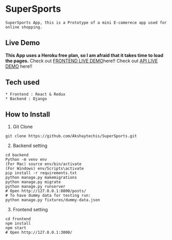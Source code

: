 # SuperSports
```
SuperSports App, this is a Prototype of a mini E-comerece app used for online shopping.
```
## Live Demo
**This App uses a Heroku free plan, so I am afraid that it takes time to load the pages.**
Check out [FRONTEND LIVE DEMO](https://frontend-edet.herokuapp.com/signin)here!!
Check out [API LIVE DEMO](https://backend-edet.herokuapp.com/) here!!
## Tech used
```
* Frontend : React & Redux
* Backend : Django
```
## How to Install
1. Git Clone
```
git clone https://github.com/Akshaytechis/SuperSports.git
```
2. Backend setting
```
cd backend
Python -m venv env
(For Mac) source env/bin/activate
(For Windows) env/Scripts\activate
pip install -r requirements.txt
python manage.py makemigrations
python manage.py migrate
python manage.py runserver
# Open http://127.0.0.1:8000/posts/
# To have dummy data for testing run:
python manage.py fixtures/dummy-data.json
```
3. Frontend setting
```
cd frontend
npm install
npm start
# Open http://127.0.0.1:3000/
```
